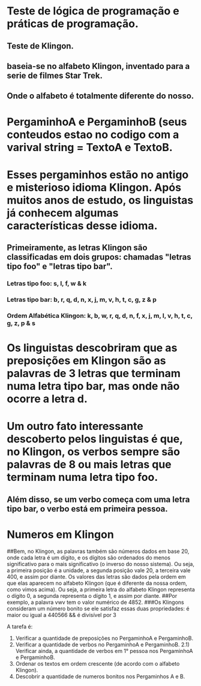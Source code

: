 # Teste de lógica de programação e práticas de programação.

## Teste de Klingon.

## baseia-se no alfabeto Klingon, inventado para a serie de filmes Star Trek.
## Onde o alfabeto é totalmente diferente do nosso.

# PergaminhoA e PergaminhoB (seus conteudos estao no codigo com a varival string = TextoA e TextoB.
# Esses pergaminhos estão no antigo e misterioso idioma Klingon. Após muitos anos de estudo, os linguistas já conhecem algumas características desse idioma.
## Primeiramente, as letras Klingon são classificadas em dois grupos: chamadas "letras tipo foo" e "letras tipo bar".
### Letras tipo foo: s, l, f, w & k
### Letras tipo bar: b, r, q, d, n, x, j, m, v, h, t, c, g, z & p
### Ordem Alfabética Klingon: k, b, w, r, q, d, n, f, x, j, m, l, v, h, t, c, g, z, p & s

# Os linguistas descobriram que as preposições em Klingon são as palavras de 3 letras que terminam numa letra tipo bar, mas onde não ocorre a letra d.

# Um outro fato interessante descoberto pelos linguistas é que, no Klingon, os verbos sempre são palavras de 8 ou mais letras que terminam numa letra tipo foo.
## Além disso, se um verbo começa com uma letra tipo bar, o verbo está em primeira pessoa.

# Numeros em Klingon
##Bem, no Klingon, as palavras também são números dados em base 20, onde cada letra é um dígito, e os dígitos são ordenados do menos significativo para o mais significativo (o inverso do nosso sistema). Ou seja, a primeira posição é a unidade, a segunda posição vale 20, a terceira vale 400, e assim por diante. Os valores das letras são dados pela ordem em que elas aparecem no alfabeto Klingon (que é diferente da nossa ordem, como vimos acima). Ou seja, a primeira letra do alfabeto Klingon representa o dígito 0, a segunda representa o dígito 1, e assim por diante.
##Por exemplo, a palavra vwv tem o valor numérico de 4852.
###Os Klingons consideram um número bonito se ele satisfaz essas duas propriedades: é maior ou igual a 440566 && é divisível por 3


A tarefa é:
1) Verificar a quantidade de preposições no PergaminhoA e PergaminhoB.
2) Verificar a quantidade de verbos no PergaminhoA e PergaminhoB.
2.1) Verificar ainda, a quantidade de verbos em 1° pessoa nos PergaminhoA e PergaminhoB.
3) Ordenar os textos em ordem crescente (de acordo com o alfabeto Klingon).
4) Descobrir a quantidade de numeros bonitos nos Pergaminhos A e B.
